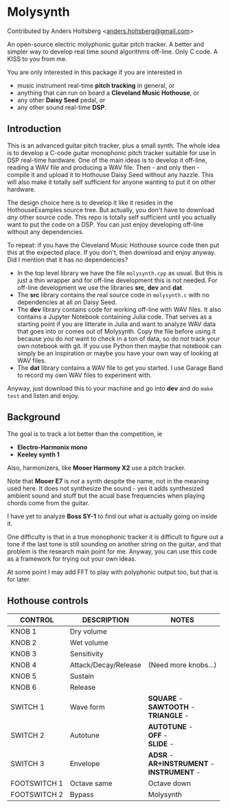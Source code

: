 # Molysynth

Contributed by Anders Holtsberg \<<anders.holtsberg@gmail.com>\>

An open-source electric molyphonic guitar pitch tracker. A better and simpler
way to develop real time sound algorithms off-line. 
Only C code. A KISS to you from me.

You are only interested in this package if you are interested in
   * music instrument real-time __pitch tracking__ in general, or
   * anything that can run on board a __Cleveland Music Hothouse__, or
   * any other __Daisy Seed__ pedal, or
   * any other sound real-time __DSP__.


## Introduction

This is an advanced guitar pitch tracker, plus a small synth. The whole idea
is to develop a C-code guitar monophonic pitch tracker suitable for 
use in DSP real-time hardware. One of the main ideas is to 
develop it off-line, reading a WAV file and producing a WAV file. 
Then - and only then -
compile it and upload it to Hothouse Daisy Seed without any hazzle.
This will also make it totally self sufficient for anyone wanting to put it
on other hardware.

The design choice here is to develop it like it resides in the
HothouseExamples source tree.
But actually, you don't have to download _any_ other source code. This repo is
totally self sufficient until you actually want to put the code on a DSP. 
You can just enjoy developing off-line without any dependencies.

To repeat: if you have the Cleveland Music Hothouse source code then put this at the 
expected place. If you don't, then download and enjoy anyway. Did I mention that 
it has _no_ dependencies?

   * In the top level library we have the file `molysynth.cpp` as usual. But
     this is just a thin wrapper and for off-line development this is not
     needed. For off-line development we use the libraries __src__, __dev__ 
     and __dat__.
   * The __src__ library contains the real source code in `molysynth.c` with
     no dependencies at all on Daisy Seed.
   * The __dev__ library contains code for working off-line with WAV files.
     It also contains a Jupyter Notebook containing Julia code. 
     That serves as a starting point if you are litterate in Julia and want 
     to analyze WAV data that goes into or comes out of Molysynth. Copy the
     file before using it because you do _not_ want to check in a ton of data, so
     do _not_ track your own notebook with git.
     If you use Python then maybe
     that notebook can simply be an inspiration or maybe you have your own way 
     of looking at WAV files.
   * The __dat__ library contains a WAV file to get you started. I use Garage Band
     to record my own WAV files to experiment with. 

Anyway, just download this to your machine and go into __dev__ and do `make test`
and listen and enjoy. 


## Background

The goal is to track a lot better than the competition, ie 

 * __Electro-Harmonix mono__
 * __Keeley synth 1__

Also, harmonizers, like __Mooer Harmony X2__ use a pitch tracker.

Note that __Mooer E7__ is _not_ a synth despite the name, not in the meaning 
used here.
It does not synthesize the sound - yes it adds synthesized ambient sound and
stuff but the acual base frequencies when playing chords come from the guitar. 

I have yet to analyze __Boss SY-1__ to find out what is actually going on inside it.

One difficulty is that in a true monophonic tracker it is difficult to 
figure out a tone if the last tone is still sounding on another string on the guitar, 
and that problem is the research main point for me. 
Anyway, you can use this code as a framework for trying out your own ideas.

At some point I may add FFT to play with polyphonic output too, but that is for later.


## Hothouse controls

| CONTROL | DESCRIPTION | NOTES |
|-|-|-|
| KNOB 1 | Dry volume |  |
| KNOB 2 | Wet volume |  |
| KNOB 3 | Sensitivity |  |
| KNOB 4 | Attack/Decay/Release |  (Need more knobs...) |
| KNOB 5 | Sustain |  |
| KNOB 6 | Release |  |
| SWITCH 1 | Wave form | **SQUARE** - <br/>**SAWTOOTH** - <br/>**TRIANGLE** -  |
| SWITCH 2 | Autotune | **AUTOTUNE** - <br/>**OFF** - <br/>**SLIDE** - |
| SWITCH 3 | Envelope | **ADSR** - <br/>**AR+INSTRUMENT** - <br/>**INSTRUMENT** - |
| FOOTSWITCH 1 | Octave same | Octave down |
| FOOTSWITCH 2 | Bypass | Molysynth |
